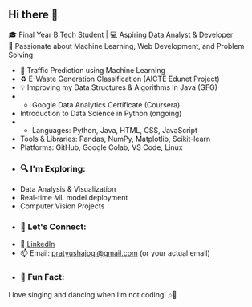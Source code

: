 ## Hi there 👋

<!--
**PRATYUSHAJOGI/PRATYUSHAJOGI** is a ✨ _special_ ✨ repository because its `README.md` (this file) appears on your GitHub profile.

Here are some ideas to get you started:

- 🔭 I’m currently working on ...
- 🌱 I’m currently learning ...
- 👯 I’m looking to collaborate on ...
- 🤔 I’m looking for help with ...
- 💬 Ask me about ...
- 📫 How to reach me: ...
- 😄 Pronouns: ...
- ⚡ Fun fact: ...
-->
🎓 Final Year B.Tech Student | 💻 Aspiring Data Analyst & Developer  
📍 Passionate about Machine Learning, Web Development, and Problem Solving
- 🚦 Traffic Prediction using Machine Learning
- ♻️ E-Waste Generation Classification (AICTE Edunet Project)
- 💡 Improving my Data Structures & Algorithms in Java (GFG)
- - Google Data Analytics Certificate (Coursera)
- Introduction to Data Science in Python (ongoing)
- - Languages: Python, Java, HTML, CSS, JavaScript
- Tools & Libraries: Pandas, NumPy, Matplotlib, Scikit-learn
- Platforms: GitHub, Google Colab, VS Code, Linux
- ### 🔍 I'm Exploring:
- Data Analysis & Visualization
- Real-time ML model deployment
- Computer Vision Projects
- ### 🤝 Let's Connect:
- 💼 [LinkedIn](https://www.linkedin.com/in/jogipratyusha)
- 📫 Email: pratyushajogi@gmail.com (or your actual email)
- ### 🌱 Fun Fact:
I love singing and dancing when I’m not coding! 🎶💃


